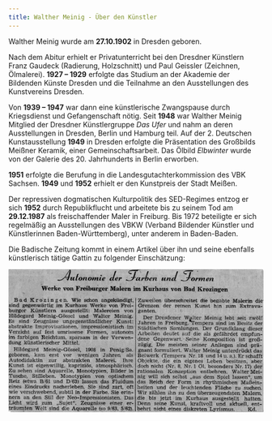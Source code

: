 ```yaml
---
title: Walther Meinig - Über den Künstler
---
```


Walther Meinig wurde am **27.10.1902** in Dresden geboren. 

Nach dem Abitur erhielt er Privatunterricht bei den Dresdner Künstlern Franz Gaudeck (Radierung, Holzschnitt) und Paul Geissler (Zeichnen, Ölmalerei). **1927 – 1929** erfolgte das Studium an der Akademie der Bildenden Künste Dresden und die Teilnahme an den Ausstellungen des Kunstvereins Dresden.

Von **1939 – 1947** war dann eine künstlerische Zwangspause durch Kriegsdienst und Gefangenschaft nötig. Seit **1948** war Walther Meinig Mitglied der Dresdner Künstlergruppe *Das Ufer* und nahm an deren Ausstellungen in Dresden, Berlin und Hamburg teil. Auf der 2. Deutschen Kunstausstellung **1949** in Dresden erfolgte die Präsentation des Großbilds Meißner Keramik, einer Gemeinschaftsarbeit. Das Ölbild *Elbwinter* wurde von der Galerie des 20. Jahrhunderts in Berlin erworben.

**1951** erfolgte die Berufung in die Landesgutachterkommission des VBK Sachsen. 
**1949** und **1952** erhielt er den Kunstpreis der Stadt Meißen.

Der repressiven dogmatischen Kulturpolitik des SED-Regimes entzog er sich **1952** durch Republikflucht und arbeitete bis zu seinem Tod am **29.12.1987** als freischaffender Maler in Freiburg. Bis 1972 beteiligte er sich regelmäßig an Ausstellungen des VBKW (Verband Bildender Künstler und Künstlerinnen Baden-Württemberg), unter anderem in Baden-Baden. 

Die Badische Zeitung kommt in einem Artikel über ihn und seine ebenfalls künstlerisch tätige Gattin zu folgender Einschätzung:

![Artikel aus der Badischen Zeitung](assets/images/badische-zeitung-klein.png)

